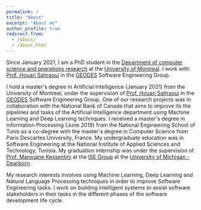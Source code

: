 ```yaml
---
permalink: /
title: "About"
excerpt: "About me"
author_profile: true
redirect_from: 
  - /about/
  - /about.html
---
```


Since January 2021, I am a PhD student in the <a href="https://geodes.iro.umontreal.ca/">Department of computer science and operations research</a>
at the <a href="https://www.umontreal.ca/en/">University of Montreal</a>.
I work with <a href="http://www.iro.umontreal.ca/~sahraouh/index.html">Prof. Houari Sahraoui</a> in the <a href="https://geodes.iro.umontreal.ca/">GEODES</a> Software Engineering Group.

I hold  a master's degree in Artificial Intelligence (January 2021) from the University of Montreal, under the supervision of <a href="http://www.iro.umontreal.ca/~sahraouh/index.html">Prof. Houari Sahraoui</a> in the <a href="https://geodes.iro.umontreal.ca/">GEODES</a> Software Engineering Group.
One of our research projects was in collaboration with the National Bank of Canada that aims to improve its the pipelines and tasks of the Artificial Intelligence department using Machine Learning and Deep Learning techniques. 
I received a master's degree in Information Processing (June 2019) from the National Engineering School of Tunis as a co-degree with the master's degree in Computer Science from Paris Descartes University, France.
My undergraduate education was in Software Engineering at the National Institute of Applied Sciences and Technology, Tunisia.
My graduation internship was under the supervision of <a href="https://umdearborn.edu/users/marouane">Prof. Marouane Kessentini</a> at the <a href="http://kessentini.net/ise-lab">ISE Group</a> at the <a href="https://umdearborn.edu/">University of Michigan - Dearborn</a>.

My research interests involves using Machine Learning, Deep Learning and Natural Language Processing techniques in order to improve Software Engineering tasks.
I work on building intelligent systems to assist software stakeholders in their tasks in the different phases of the software development life cycle.


